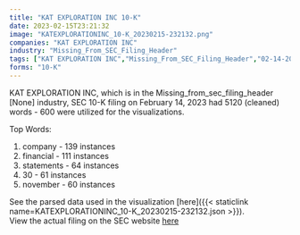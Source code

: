 ```yaml
---
title: "KAT EXPLORATION INC 10-K"
date: 2023-02-15T23:21:32
image: "KATEXPLORATIONINC_10-K_20230215-232132.png"
companies: "KAT EXPLORATION INC"
industry: "Missing_From_SEC_Filing_Header"
tags: ["KAT EXPLORATION INC","Missing_From_SEC_Filing_Header","02-14-2023","10-K"]
forms: "10-K"
---
```

KAT EXPLORATION INC, which is in the Missing_from_sec_filing_header [None] industry, SEC 10-K filing on February 14, 2023 had 5120 (cleaned) words - 600 were utilized for the visualizations.

Top Words:
1. company - 139 instances
2. financial - 111 instances
3. statements - 64 instances
4. 30 - 61 instances
5. november - 60 instances


See the parsed data used in the visualization [here]({{< staticlink name=KATEXPLORATIONINC_10-K_20230215-232132.json >}}).  
View the actual filing on the SEC website [here](https://www.sec.gov/Archives/edgar/data/1474558/0001683168-23-000914.txt)